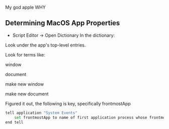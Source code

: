 My god apple WHY

## Determining MacOS App Properties

- Script Editor -> Open Dictionary
In the dictionary:

Look under the app's top-level entries.

Look for terms like:

window

document

make new window

make new document

Figured it out, the following is key, specifically frontmostApp
```bash
tell application "System Events"
    set frontmostApp to name of first application process whose frontmost is true
end tell

```
